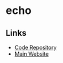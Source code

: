 # echo

## Links

- [Code Repository](https://github.com/labstack/echo)
- [Main Website](https://echo.labstack.com/)

